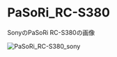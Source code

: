 # PaSoRi_RC-S380
SonyのPaSoRi RC-S380の画像

![PaSoRi_RC-S380_sony](https://user-images.githubusercontent.com/20723919/106559057-33809100-6568-11eb-93e5-513e322f31cb.JPG)
